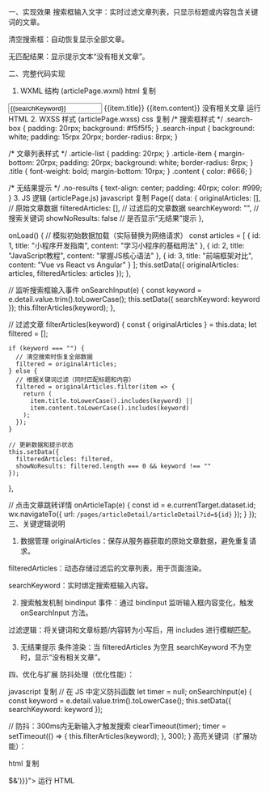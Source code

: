一、实现效果
搜索框输入文字：实时过滤文章列表，只显示标题或内容包含关键词的文章。

清空搜索框：自动恢复显示全部文章。

无匹配结果：显示提示文本“没有相关文章”。

二、完整代码实现
1. WXML 结构 (articlePage.wxml)
html
复制
<!-- 搜索框 -->
<view class="search-box">
  <input 
    placeholder="输入关键词搜索" 
    value="{{searchKeyword}}" 
    bindinput="onSearchInput" 
    class="search-input"
  />
</view>

<!-- 文章列表 -->
<view class="article-list">
  <block wx:if="{{filteredArticles.length > 0}}">
    <view 
      wx:for="{{filteredArticles}}" 
      wx:key="id" 
      class="article-item" 
      bindtap="onArticleTap" 
      data-id="{{item.id}}"
    >
      <text class="title">{{item.title}}</text>
      <text class="content">{{item.content}}</text>
    </view>
  </block>

  <!-- 无搜索结果提示 -->
  <view wx:if="{{showNoResults}}" class="no-results">
    <text>没有相关文章</text>
  </view>
</view>
运行 HTML
2. WXSS 样式 (articlePage.wxss)
css
复制
/* 搜索框样式 */
.search-box {
  padding: 20rpx;
  background: #f5f5f5;
}
.search-input {
  background: white;
  padding: 15rpx 20rpx;
  border-radius: 8rpx;
}

/* 文章列表样式 */
.article-list {
  padding: 20rpx;
}
.article-item {
  margin-bottom: 20rpx;
  padding: 20rpx;
  background: white;
  border-radius: 8rpx;
}
.title {
  font-weight: bold;
  margin-bottom: 10rpx;
}
.content {
  color: #666;
}

/* 无结果提示 */
.no-results {
  text-align: center;
  padding: 40rpx;
  color: #999;
}
3. JS 逻辑 (articlePage.js)
javascript
复制
Page({
  data: {
    originalArticles: [],    // 原始文章数据
    filteredArticles: [],     // 过滤后的文章数据
    searchKeyword: "",        // 搜索关键词
    showNoResults: false      // 是否显示“无结果”提示
  },

  onLoad() {
    // 模拟初始数据加载（实际替换为网络请求）
    const articles = [
      { id: 1, title: "小程序开发指南", content: "学习小程序的基础用法" },
      { id: 2, title: "JavaScript教程", content: "掌握JS核心语法" },
      { id: 3, title: "前端框架对比", content: "Vue vs React vs Angular" }
    ];
    this.setData({ 
      originalArticles: articles,
      filteredArticles: articles 
    });
  },

  // 监听搜索框输入事件
  onSearchInput(e) {
    const keyword = e.detail.value.trim().toLowerCase();
    this.setData({ searchKeyword: keyword });
    this.filterArticles(keyword);
  },

  // 过滤文章
  filterArticles(keyword) {
    const { originalArticles } = this.data;
    let filtered = [];

    if (keyword === "") {
      // 清空搜索时恢复全部数据
      filtered = originalArticles;
    } else {
      // 根据关键词过滤（同时匹配标题和内容）
      filtered = originalArticles.filter(item => {
        return (
          item.title.toLowerCase().includes(keyword) ||
          item.content.toLowerCase().includes(keyword)
        );
      });
    }

    // 更新数据和提示状态
    this.setData({ 
      filteredArticles: filtered,
      showNoResults: filtered.length === 0 && keyword !== ""
    });
  },

  // 点击文章跳转详情
  onArticleTap(e) {
    const id = e.currentTarget.dataset.id;
    wx.navigateTo({
      url: `/pages/articleDetail/articleDetail?id=${id}`
    });
  }
});
三、关键逻辑说明
1. 数据管理
originalArticles：保存从服务器获取的原始文章数据，避免重复请求。

filteredArticles：动态存储过滤后的文章列表，用于页面渲染。

searchKeyword：实时绑定搜索框输入内容。

2. 搜索触发机制
bindinput 事件：通过 bindinput 监听输入框内容变化，触发 onSearchInput 方法。

过滤逻辑：将关键词和文章标题/内容转为小写后，用 includes 进行模糊匹配。

3. 无结果提示
条件渲染：当 filteredArticles 为空且 searchKeyword 不为空时，显示“没有相关文章”。

四、优化与扩展
防抖处理（优化性能）：

javascript
复制
// 在 JS 中定义防抖函数
let timer = null;
onSearchInput(e) {
  const keyword = e.detail.value.trim().toLowerCase();
  this.setData({ searchKeyword: keyword });

  // 防抖：300ms内无新输入才触发搜索
  clearTimeout(timer);
  timer = setTimeout(() => {
    this.filterArticles(keyword);
  }, 300);
}
高亮关键词（扩展功能）：

html
复制
<!-- 在 WXML 中使用正则替换 -->
<text class="title">
  <rich-text nodes="{{item.title.replace(new RegExp(searchKeyword, 'gi'), '<span style=\"color:red;\">$&</span>')}}"></rich-text>
</text>
运行 HTML